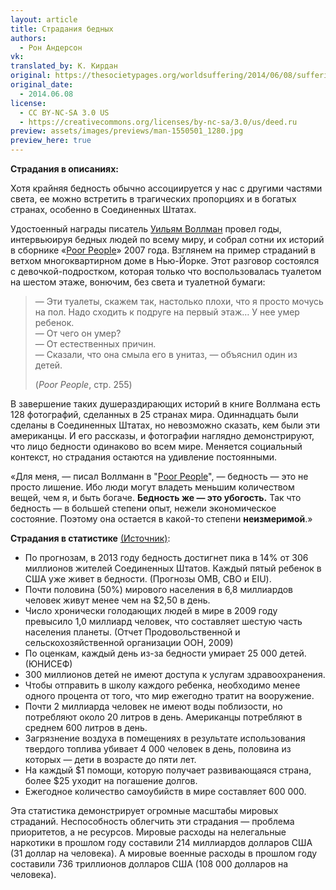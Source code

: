 ```yaml
---
layout: article
title: Страдания бедных
authors:
  - Рон Андерсон
vk: 
translated_by: К. Кирдан
original: https://thesocietypages.org/worldsuffering/2014/06/08/suffering-around-the-world/
original_date:
  - 2014.06.08
license:
  - CC BY-NC-SA 3.0 US
  - https://creativecommons.org/licenses/by-nc-sa/3.0/us/deed.ru  
preview: assets/images/previews/man-1550501_1280.jpg
preview_here: true
---
```

**Страдания в описаниях:**

Хотя крайняя бедность обычно ассоциируется у нас с другими частями света, ее можно встретить в трагических пропорциях и в богатых странах, особенно в Соединенных Штатах.

Удостоенный награды писатель [Уильям Воллман](http://en.wikipedia.org/wiki/William_T._Vollmann) провел годы, интервьюируя бедных людей по всему миру, и собрал сотни их историй в сборнике «[Poor People](http://www.amazon.com/Poor-People-William-T-Vollmann/dp/0060878843/ref=sr_1_1?ie=UTF8&s=books&qid=1261441609&sr=1-1)» 2007 года. Взглянем на пример страданий в ветхом многоквартирном доме в Нью-Йорке. Этот разговор состоялся с девочкой-подростком, которая только что воспользовалась туалетом на шестом этаже, вонючим, без света и туалетной бумаги:

> — Эти туалеты, скажем так, настолько плохи, что я просто мочусь на пол. Надо сходить к подруге на первый этаж… У нее умер ребенок.  
> — От чего он умер?  
> — От естественных причин.  
> — Сказали, что она смыла его в унитаз, — объяснил один из детей.
>
> (_Poor People_, стр. 255)

В завершение таких душераздирающих историй в книге Воллмана есть 128 фотографий, сделанных в 25 странах мира. Одиннадцать были сделаны в Соединенных Штатах, но невозможно сказать, кем были эти американцы. И его рассказы, и фотографии наглядно демонстрируют, что лицо бедности одинаково во всем мире. Меняется социальный контекст, но страдания остаются на удивление постоянными.

«Для меня, — писал Воллманн в "[Poor People](http://www.amazon.com/Poor-People-William-T-Vollmann/dp/0060878843/ref=sr_1_1?ie=UTF8&s=books&qid=1261441609&sr=1-1)", — бедность — это не просто лишение. Ибо люди могут владеть меньшим количеством вещей, чем я, и быть богаче. **Бедность же — это убогость.** Так что бедность — в большей степени опыт, нежели экономическое состояние. Поэтому она остается в какой-то степени **неизмеримой**.»

**Страдания в статистике** [(Источник)](http://www.globalissues.org/article/26/poverty-facts-and-stats):

- По прогнозам, в 2013 году бедность достигнет пика в 14% от 306 миллионов жителей Соединенных Штатов. Каждый пятый ребенок в США уже живет в бедности. (Прогнозы OMB, CBO и EIU).
- Почти половина (50%) мирового населения в 6,8 миллиардов человек живут менее чем на $2,50 в день.
- Число хронически голодающих людей в мире в 2009 году превысило 1,0 миллиард человек, что составляет шестую часть населения планеты. (Отчет Продовольственной и сельскохозяйственной организации ООН, 2009)
- По оценкам, каждый день из-за бедности умирает 25 000 детей. (ЮНИСЕФ)
- 300 миллионов детей не имеют доступа к услугам здравоохранения.
- Чтобы отправить в школу каждого ребенка, необходимо менее одного процента от того, что мир ежегодно тратит на вооружение.
- Почти 2 миллиарда человек не имеют воды поблизости, но потребляют около 20 литров в день. Американцы потребляют в среднем 600 литров в день.
- Загрязнение воздуха в помещениях в результате использования твердого топлива убивает 4 000 человек в день, половина из которых — дети в возрасте до пяти лет.
- На каждый $1 помощи, которую получает развивающаяся страна, более $25 уходит на погашение долгов.
- Ежегодное количество самоубийств в мире составляет 600 000.

Эта статистика демонстрирует огромные масштабы мировых страданий. Неспособность облегчить эти страдания — проблема приоритетов, а не ресурсов. Мировые расходы на нелегальные наркотики в прошлом году составили 214 миллиардов долларов США (31 доллар на человека). А мировые военные расходы в прошлом году составили 736 триллионов долларов США (108 000 долларов на человека).
